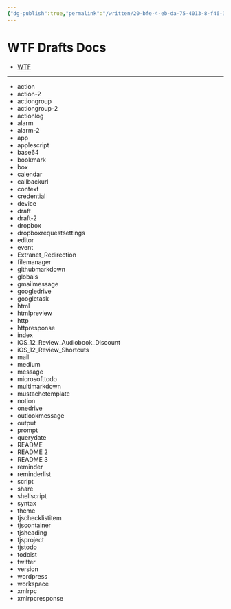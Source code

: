 ```yaml
---
{"dg-publish":true,"permalink":"/written/20-bfe-4-eb-da-75-4013-8-f46-350-b89-dbe-326/","dgHomeLink":true,"dgPassFrontmatter":false}
---
```


# WTF Drafts Docs


- [WTF](https://davidblue.wtf/drafts/20BFE4EB-DA75-4013-8F46-350B89DBE326.html)

---
- action
- action-2
- actiongroup
- actiongroup-2
- actionlog
- alarm
- alarm-2
- app
- applescript
- base64
- bookmark
- box
- calendar
- callbackurl
- context
- credential
- device
- draft
- draft-2
- dropbox
- dropboxrequestsettings
- editor
- event
- Extranet_Redirection
- filemanager
- githubmarkdown
- globals
- gmailmessage
- googledrive
- googletask
- html
- htmlpreview
- http
- httpresponse
- index
- iOS_12_Review_Audiobook_Discount
- iOS_12_Review_Shortcuts
- mail
- medium
- message
- microsofttodo
- multimarkdown
- mustachetemplate
- notion
- onedrive
- outlookmessage
- output
- prompt
- querydate
- README
- README 2
- README 3
- reminder
- reminderlist
- script
- share
- shellscript
- syntax
- theme
- tjschecklistitem
- tjscontainer
- tjsheading
- tjsproject
- tjstodo
- todoist
- twitter
- version
- wordpress
- workspace
- xmlrpc
- xmlrpcresponse